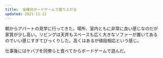```yaml
---
title:  金曜日ボードゲームで盛り上がる
updated: 2021-11-12
---
```


朝からアパートの見学に行ってきた。場所、室内ともに非常に良い感じなのだが家賃が少し高い。リビングは天井もスペースも広く大きなソファーが置いてあるのでいい感じすぎてびっくりした。高くはあるが値段相応という感じ。

仕事後にはケバブを同僚らと食べてからボードゲームで遊んだ。
